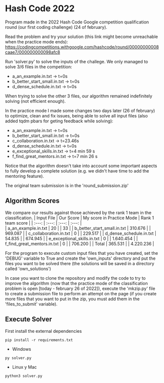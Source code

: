 # Hash Code 2022

Program made in the 2022 Hash Code Google competition qualification round (our first coding challenge) (24 of february).

Read the problem and try your solution (this link might become unreachable when the practice mode ends): https://codingcompetitions.withgoogle.com/hashcode/round/00000000008caae7/000000000098afc8 

Run 'solver.py' to solve the inputs of the challege. We only managed to solve 3/6 files in the competition:
- a_an_example.in.txt -> t=0s
- b_better_start_small.in.txt -> t=0s
- d_dense_schedule.in.txt -> t=0s

When trying to solve the other 3 files, our algorithm remained indefinitely solving (not efficient enough).

In the practice mode I made some changes two days later (26 of february) to optimize, clean and fix issues, being able to solve all input files (also added tqdm pbars for geting feedback while solving):
- a_an_example.in.txt -> t=0s
- b_better_start_small.in.txt -> t=0s
- c_collaboration.in.txt -> t=23.46s
- d_dense_schedule.in.txt -> t=0s
- e_exceptional_skills.in.txt -> t=4 min 59 s
- f_find_great_mentors.in.txt -> t=7 min 26 s

Notice that the algorithm doesn't take into account some important aspects to fully develop a complete solution (e.g. we didn't have time to add the mentoring feature).

The original team submission is in the 'round_submission.zip'

## Algorithm Scores
We compare our results against those achieved by the rank 1 team in the classification.
| Input File | Our Score | My score in Practice Mode | Rank 1 team score |
|     :---:      |  :---:   | :---: | :---: |  
| a_an_example.in.txt  |  20  |  | 33 |
| b_better_start_small.in.txt  | 310.676 |  | 969.087 |
| c_collaboration.in.txt  | 0 |  | 229.517 |
| d_dense_schedule.in.txt  | 54.835 |  | 674.945 |
| e_exceptional_skills.in.txt  | 0 |  | 1.640.454 |
| f_find_great_mentors.in.txt  | 0 |  | 706.200 |
| Total  | 365.531 |  | 4.220.236 |

For the program to execute custom input files that you have created, set the 'DEBUG' variable to True and create the 'own_inputs' directory and put the files you want to be solved there (the solutions will be saved in a directory called 'own_solutions')

In case you want to clone the repository and modify the code to try to improve the algorithm (now that the practice mode of the classification problem is open [today - february 26 of 2022]), execute the 'mkzip.py' file to create a submission file to perform an attempt on the page (if you create more files that you want to put in the zip, you must add them in the 'files_to_submit' variable).

## Execute Solver
First install the external dependencies
```
pip install -r requirements.txt
```
- Windows
```
py solver.py
```
- Linux y Mac
```
python3 solver.py
```
